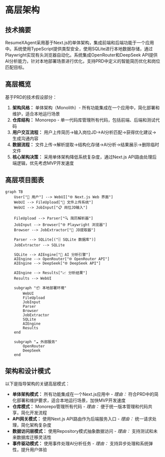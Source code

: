 # 高层架构

## 技术摘要

ResumeXAgent采用基于Next.js的单体架构，集成前端和后端功能于一个应用中。系统使用TypeScript提供类型安全，使用SQLite进行本地数据存储，通过Playwright实现有头浏览器自动化。系统集成OpenRouter和DeepSeek API提供AI分析能力，针对本地部署场景进行优化，支持PRD中定义的智能简历优化和岗位匹配目标。

## 高层概览

基于PRD的技术假设部分：

1. **架构风格：** 单体架构（Monolith）- 所有功能集成在一个应用中，简化部署和维护，适合本地运行场景
2. **仓库结构：** Monorepo - 单一代码库管理所有代码，包括前端、后端和测试代码
3. **用户交互流程：** 用户上传简历→输入岗位JD→AI分析匹配→获得优化建议→生成沟通内容
4. **数据流程：** 文件上传→解析提取→结构化存储→AI分析→结果展示→删除临时文件
5. **核心架构决策：** 采用单体架构降低系统复杂度，通过Next.js API路由处理后端逻辑，优先考虑MVP开发速度

## 高层项目图表

```mermaid
graph TB
    User["🤵 用户"] --> WebUI["🌐 Next.js Web 界面"]
    WebUI --> FileUpload["📁 文件上传系统"]
    WebUI --> JobInput["📋 岗位JD输入"]
    
    FileUpload --> Parser["🔍 简历解析器"]
    JobInput --> Browser["🌐 Playwright 浏览器"]
    Browser --> JobExtractor["🎯 JD提取器"]
    
    Parser --> SQLite[("🗄️ SQLite 数据库")]
    JobExtractor --> SQLite
    
    SQLite --> AIEngine["🤖 AI 分析引擎"]
    AIEngine --> OpenRouter["🌐 OpenRouter API"]
    AIEngine --> DeepSeek["🌐 DeepSeek API"]
    
    AIEngine --> Results["📈 分析结果"]
    Results --> WebUI
    
    subgraph "📦 本地部署环境"
        WebUI
        FileUpload
        JobInput
        Parser
        Browser
        JobExtractor
        SQLite
        AIEngine
        Results
    end
    
    subgraph "☁️ 外部服务"
        OpenRouter
        DeepSeek
    end
```

## 架构和设计模式

以下是指导架构的关键高层模式：

- **单体架构模式：** 所有功能集成在一个Next.js应用中 - _理由：_ 符合PRD中的简化部署和维护要求，适合本地运行场景，加快MVP开发速度
- **仓库模式：** Monorepo管理所有代码 - _理由：_ 便于统一版本管理和代码共享，简化开发流程
- **API网关模式：** 使用Next.js API路由作为后端服务入口 - _理由：_ 统一请求处理，简化架构复杂度
- **数据访问层模式：** 使用Repository模式抽象数据访问 - _理由：_ 支持测试和未来数据库迁移灵活性
- **事件驱动模式：** 使用事件处理AI分析任务 - _理由：_ 支持异步处理和系统弹性，提升用户体验
